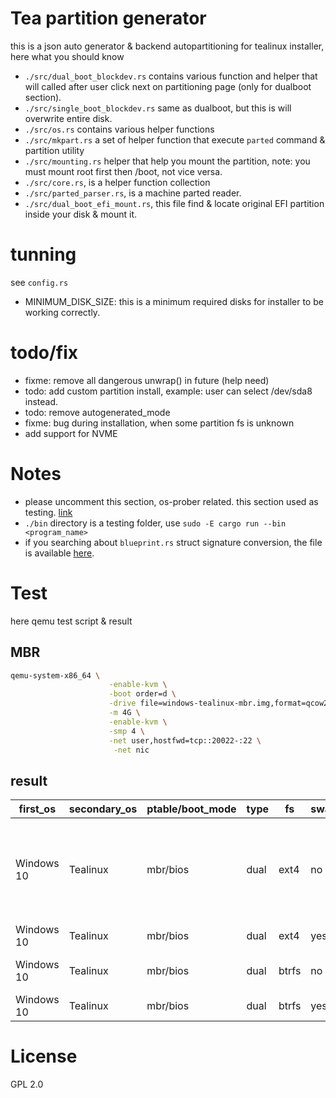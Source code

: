 # Tea partition generator

this is a json auto generator & backend autopartitioning for tealinux installer, here what you should know

- `./src/dual_boot_blockdev.rs` contains various function and helper that will called after user click next on partitioning page (only for dualboot section).
- `./src/single_boot_blockdev.rs` same as dualboot, but this is will overwrite entire disk.
- `./src/os.rs` contains various helper functions
- `./src/mkpart.rs` a set of helper function that execute `parted` command & partition utility
- `./src/mounting.rs` helper that help you mount the partition, note: you must mount root first then /boot, not vice versa.
- `./src/core.rs`, is a helper function collection
- `./src/parted_parser.rs`, is a machine parted reader.
- `./src/dual_boot_efi_mount.rs`, this file find & locate original EFI partition inside your disk & mount it.

# tunning
see `config.rs`

- MINIMUM_DISK_SIZE: this is a minimum required disks for installer to be working correctly.

# todo/fix

- fixme: remove all dangerous unwrap() in future (help need)
- todo: add custom partition install, example: user can select /dev/sda8 instead.
- todo: remove autogenerated_mode
- fixme: bug during installation, when some partition fs is unknown
- add support for NVME

# Notes
- please uncomment this section, os-prober related. this section used as testing. [link](https://github.com/tealinuxos/tea_partition_generator/blob/ff2dba336d5625f54282cfe21e263987367b7576/src/os.rs#L74-L82)
- `./bin` directory is a testing folder, use `sudo -E cargo run --bin <program_name>`
- if you searching about `blueprint.rs` struct signature conversion, the file is available [here](https://github.com/tealinuxos/tealinux-installer/blob/master/src-tauri/src/utils/tea_partition_generator_convert.rs).

# Test

here qemu test script & result
## MBR
```sh
qemu-system-x86_64 \
                      -enable-kvm \
                      -boot order=d \
                      -drive file=windows-tealinux-mbr.img,format=qcow2 \
                      -m 4G \
                      -enable-kvm \
                      -smp 4 \
                      -net user,hostfwd=tcp::20022-:22 \
                       -net nic
```

## result

| first_os | secondary_os | ptable/boot_mode | type | fs | swap | note |
|----------|--------------|-----------|------|----|------|------|
|Windows 10|Tealinux      |mbr/bios        |dual  |ext4|no    |success, but fastboot should be turned off, or BSOD|
|Windows 10|Tealinux      |mbr/bios        |dual  |ext4|yes   |untested|
|Windows 10|Tealinux      |mbr/bios        |dual  |btrfs|no   |success, fastboot disabled|
|Windows 10|Tealinux      |mbr/bios        |dual  |btrfs|yes   |untested|

# License
GPL 2.0
